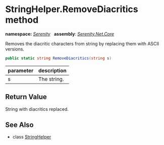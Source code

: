 # StringHelper.RemoveDiacritics method
**namespace:** *[Serenity](../../README.md#serenity-namespace)*   **assembly**: *[Serenity.Net.Core](../../README.md)*

Removes the diacritic characters from string by replacing them with ASCII versions.

```csharp
public static string RemoveDiacritics(string s)
```

| parameter | description |
| --- | --- |
| s | The string. |

## Return Value

String with diacritics replaced.

## See Also

* class [StringHelper](../StringHelper.md)